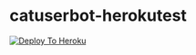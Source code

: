 # catuserbot-herokutest

[![Deploy To Heroku](https://www.herokucdn.com/deploy/button.svg)](https://heroku.com/deploy)

